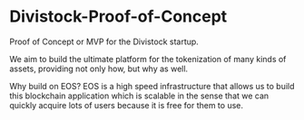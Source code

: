# Divistock-Proof-of-Concept
Proof of Concept or MVP for the Divistock startup.

We aim to build the ultimate platform for the tokenization of many kinds of assets, providing not only how, but why as well.

Why build on EOS?
EOS is a high speed infrastructure that allows us to build this blockchain application which is scalable in the sense that we can quickly acquire lots of users because it is free for them to use.
